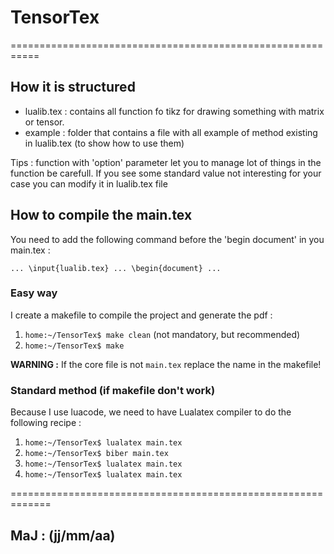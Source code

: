 # TensorTex

===========================================================
## How it is structured 

- lualib.tex : contains all function fo tikz for drawing something with matrix or tensor.
- example : folder that contains a file with all example of method existing in lualib.tex (to show how to use them)

Tips : function with 'option' parameter let you to manage lot of things in the function be carefull.
If you see some standard value not interesting for your case you can modify it in lualib.tex file

## How to compile the main.tex
You need to add the following command before the 'begin document' in you main.tex :

```... \input{lualib.tex} ... \begin{document} ...```

### Easy way
I create a makefile to compile the project and generate the pdf :

1) ```home:~/TensorTex$ make clean``` (not mandatory, but recommended)
2) ```home:~/TensorTex$ make```

**WARNING :**  If the core file is not `main.tex` replace the name in the makefile!

### Standard method (if makefile don't work)
Because I use luacode, we need to have Lualatex compiler to do the following recipe :

1) ```home:~/TensorTex$ lualatex main.tex```
2) ```home:~/TensorTex$ biber main.tex```
3) ```home:~/TensorTex$ lualatex main.tex```
4) ```home:~/TensorTex$ lualatex main.tex```

=============================================================

## MaJ : (jj/mm/aa)